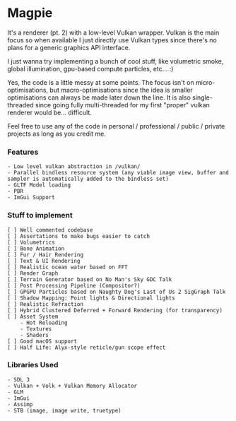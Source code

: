 # Magpie

It's a renderer (pt. 2) with a low-level Vulkan wrapper. Vulkan is the main focus so when available I just directly use Vulkan types since there's no plans for a generic graphics API interface.

I just wanna try implementing a bunch of cool stuff, like volumetric smoke, global illumination, gpu-based compute particles, etc... :)

Yes, the code is a little messy at some points. The focus isn't on micro-optimisations, but macro-optimisations since the idea is smaller optimisations can always be made later down the line. It is also single-threaded since going fully multi-threaded for my first "proper" vulkan renderer would be... difficult.

Feel free to use any of the code in personal / professional / public / private projects as long as you credit me.

### Features
	- Low level vulkan abstraction in /vulkan/
	- Parallel bindless resource system (any viable image view, buffer and sampler is automatically added to the bindless set)
	- GLTF Model loading
	- PBR
	- ImGui Support

### Stuff to implement
	[ ] Well commented codebase
	[ ] Assertations to make bugs easier to catch
	[ ] Volumetrics
	[ ] Bone Animation
	[ ] Fur / Hair Rendering
	[ ] Text & UI Rendering
	[ ] Realistic ocean water based on FFT
	[ ] Render Graph
	[ ] Terrain Generator based on No Man's Sky GDC Talk
	[ ] Post Processing Pipeline (Compositor?)
	[ ] GPGPU Particles based on Naughty Dog's Last of Us 2 SigGraph Talk
	[ ] Shadow Mapping: Point lights & Directional lights
	[ ] Realistic Refraction
	[ ] Hybrid Clustered Deferred + Forward Rendering (for transparency)
	[ ] Asset System
		- Hot Reloading
		- Textures
		- Shaders
	[ ] Good macOS support
	[ ] Half Life: Alyx-style reticle/gun scope effect

### Libraries Used
	- SDL 3
	- Vulkan + Volk + Vulkan Memory Allocator
	- GLM
	- ImGui
	- Assimp
	- STB (image, image write, truetype)
